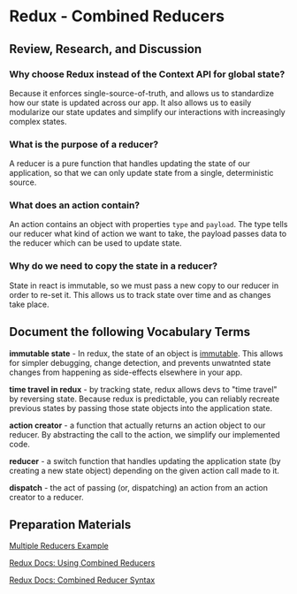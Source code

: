 # Redux - Combined Reducers

## Review, Research, and Discussion

### Why choose Redux instead of the Context API for global state?

Because it enforces single-source-of-truth, and allows us to standardize how our state is updated across our app. It also allows us to easily modularize our state updates and simplify our interactions with increasingly complex states.

### What is the purpose of a reducer?

A reducer is a pure function that handles updating the state of our application, so that we can only update state from a single, deterministic source.

### What does an action contain?

An action contains an object with properties `type` and `payload`. The type tells our reducer what kind of action we want to take, the payload passes data to the reducer which can be used to update state.

### Why do we need to copy the state in a reducer?

State in react is immutable, so we must pass a new copy to our reducer in order to re-set it. This allows us to track state over time and as changes take place.

## Document the following Vocabulary Terms

**immutable state** - In redux, the state of an object is [immutable](https://redux.js.org/faq/immutable-data/). This allows for simpler debugging, change detection, and prevents unwatnted state changes from happening as side-effects elsewhere in your app.

**time travel in redux** - by tracking state, redux allows devs to "time travel" by reversing state. Because redux is predictable, you can reliably recreate previous states by passing those state objects into the application state.

**action creator** - a function that actually returns an action object to our reducer. By abstracting the call to the action, we simplify our implemented code.

**reducer** - a switch function that handles updating the application state (by creating a new state object) depending on the given action call made to it.

**dispatch** - the act of passing (or, dispatching) an action from an action creator to a reducer.

## Preparation Materials

[Multiple Reducers Example](https://www.youtube.com/watch?v=gBER4Or86hE)

[Redux Docs: Using Combined Reducers](https://redux.js.org/recipes/structuring-reducers/using-combinereducers/)

[Redux Docs: Combined Reducer Syntax](https://redux.js.org/api/combinereducers/)
